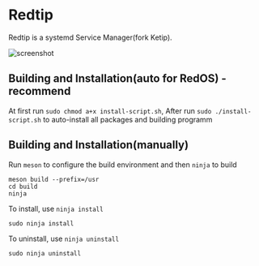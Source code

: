 # Redtip

Redtip is a systemd Service Manager(fork Ketip).

![screenshot](data/screenshot.png?raw=true)

## Building and Installation(auto for RedOS) - recommend
At first run `sudo chmod a+x install-script.sh`,
After run `sudo ./install-script.sh` to auto-install all packages and building programm

## Building and Installation(manually)

Run `meson` to configure the build environment and then `ninja` to build

    meson build --prefix=/usr
    cd build
    ninja

To install, use `ninja install`

    sudo ninja install

To uninstall, use `ninja uninstall`

    sudo ninja uninstall
